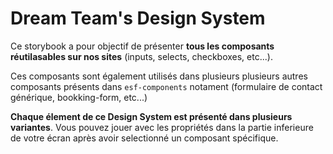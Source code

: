 # Dream Team's Design System

Ce storybook a pour objectif de présenter **tous les composants réutilasables sur nos sites** (inputs, selects, checkboxes, etc...).

Ces composants sont également utilisés dans plusieurs plusieurs autres composants présents dans `esf-components` notament (formulaire de contact générique, bookking-form, etc...)

**Chaque élement de ce Design System est présenté dans plusieurs variantes**. Vous pouvez jouer avec les propriétés dans la partie inferieure de votre écran après avoir selectionné un composant spécifique.
